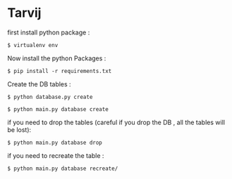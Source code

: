 # Tarvij

first install python package :
```
$ virtualenv env
```

Now install the python Packages :
```
$ pip install -r requirements.txt
```
Create the DB tables :
```
$ python database.py create
```
```
$ python main.py database create
```

if you need to drop the tables (careful if you drop the DB , all the tables will be lost):
```
$ python main.py database drop
```
if you need to recreate the table :
```
$ python main.py database recreate/
```